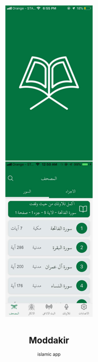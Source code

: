<div align="center">
  
<img src="/src/assets/images/0.jpg" height="500"/><img src="/src/assets/images/14.jpg" height="500"/><br/><br/>

# Moddakir
islamic app
</div>
